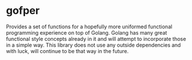 # gofper

Provides a set of functions for a hopefully more uniformed functional programming experience on top of Golang. Golang has many great functional style concepts already in it and will attempt to incorporate those in a simple way. This library does not use any outside dependencies and with luck, will continue to be that way in the future.
